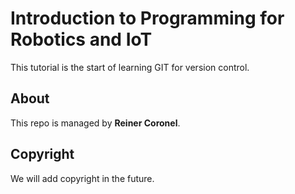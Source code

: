 # Introduction to Programming for Robotics and IoT

This tutorial is the start of learning GIT for version control.

## About

This repo is managed by **Reiner Coronel**.

## Copyright

We will add copyright in the future.
